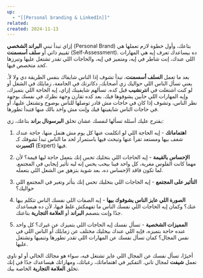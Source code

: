 ```yaml
---
up:
  - "[[Personal branding & LinkedIn]]"
related: 
created: 2024-11-13
---
```

إزاي تبدأ تبني **البراند الشخصي** (Personal Brand) بتاعك، وأول خطوة لازم تعملها هي تقييم ذاتي أو **سلف أسسمنت** (Self-Assessment). 
ده بيساعدك تعرف إيه هي المهارات اللي عندك، إنت شاطر في إيه، ومتميز في إيه، والحاجات اللي تقدر تشتغل عليها وتبرزها كحد متخصص فيها. 

بعد ما تعمل **السلف أسسمنت**، تبدأ تشوف إذا الناس شايفاك بنفس الطريقة دي ولا لأ. يعني تسأل الناس اللي حواليك زي أصحابك، دكاترتك في الجامعة، زمايلك في الشغل أو لو كنت اشتغلت في **انترنشيب** قبل كده. 
تسألهم شايفينك إزاي، إيه الحاجة اللي بتميزك، وإيه المهارات اللي حابين يشوفوها فيك. بعد كده تقارن وجهة نظرك في نفسك بوجهة نظر الناس، وتشوف إذا كان في حاجات مش قادر توصلها للناس بوضوح وتشتغل عليها، أو في حاجات الناس شايفينها فيك وإنت مش واخد بالك منها فتبدأ تطورها.

بقترح عليك أسئلة تسألها لنفسك عشان تخلق **البرسونال براند** بتاعك، زي:

1. **اهتماماتك** - إيه الحاجة اللي لو اتكلمت عنها كل يوم مش هتمل منها، حاجة عندك شغف بيها ومستعد تقرأ عنها وتبحث فيها باستمرار لحد ما الناس تبدأ تشوفك كـ **اكسبرت** (Expert) فيها.
   
2. **الإحساس بالقيمة** - إيه الحاجات اللي بتخليك تحس إنك بتعمل حاجة ليها قيمة؟ لأن مهما كانت الفلوس مغرية، كل واحد فينا بيحب يحس إنه ليه تأثير إيجابي في المجتمع. لما تكون فاقد الإحساس ده، بعد شوية بتزهق من الشغل اللي بتعمله.

3. **التأثير على المجتمع** - إيه الحاجات اللي بتخليك تحس إنك بتأثر وتغير في المجتمع اللي حواليك؟ 

4. **الصورة اللي عايز الناس يشوفوك بيها** - إيه الصفات اللي نفسك الناس تتكلم بيها عنك؟ وكمان إيه الحاجات اللي نفسك الناس ما تفهمكش غلط فيها، لأن ده هيساعدك جدًا وإنت بتصمم **البراند** أو **العلامة التجارية** بتاعتك.

5. **المميزات الشخصية** - تسأل نفسك إيه الحاجات اللي بتميزك عن غيرك؟ كل واحد عنده حاجة بتميزه، فإيه اللي عندك بيخليك مختلف عن زمايلك أو الناس اللي في نفس المجال؟ كمان تسأل نفسك عن المهارات اللي تقدر تطورها وتنميها وتشتغل عليها.

أخيرًا، تسأل نفسك عن المجال اللي عايز تشتغل فيه، سواء هو مجالك الحالي أو لو ناوي تعمل **شيفت** لمجال تاني. التفكير في اهتماماتك، رغباتك، ومهاراتك هيساعدك جدًا في إنك تخلق **العلامة التجارية** الخاصة بيك.